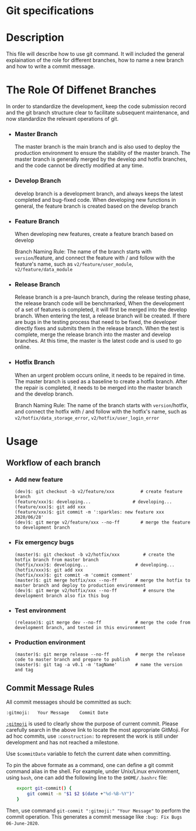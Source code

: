 # Git specifications

# Description

This file will describe how to use git command. It will included the general explaination of the role for different branches, how to name a new branch and how to write a commit message.

# The Role Of Diffenet Branches

In order to standardize the development, keep the code submission record and the git branch structure clear to facilitate subsequent maintenance, and now standardize the relevant operations of git.

-   ### Master Branch

    The master branch is the main branch and is also used to deploy the production environment to ensure the stability of the master branch. The master branch is generally merged by the develop and hotfix branches, and the code cannot be directly modified at any time.

-   ### Develop Branch

    develop branch is a development branch, and always keeps the latest completed and bug-fixed code. When developing new functions in general, the feature branch is created based on the develop branch

-   ### Feature Branch

    When developing new features, create a feature branch based on develop

    Branch Naming Rule: The name of the branch starts with `version`/feature, and connect the feature with / and follow with the feature's name, such as `v2/feature/user_module`, `v2/feature/data_module`

-   ### Release Branch

    Release branch is a pre-launch branch, during the release testing phase, the release branch code will be benchmarked, When the development of a set of features is completed, it will first be merged into the develop branch. When entering the test, a release branch will be created. If there are bugs in the testing process that need to be fixed, the developer directly fixes and submits them in the release branch. When the test is complete, merge the release branch into the master and develop branches. At this time, the master is the latest code and is used to go online.

-   ### Hotfix Branch

    When an urgent problem occurs online, it needs to be repaired in time. The master branch is used as a baseline to create a hotfix branch. After the repair is completed, it needs to be merged into the master branch and the develop branch.

    Branch Naming Rule: The name of the branch starts with `version`/hotfix, and connect the hotfix with / and follow with the hotfix's name, such as `v2/hotfix/data_storage_error`, `v2/hotfix/user_login_error`

# Usage

## Workflow of each branch

-   ### Add new feature

    ```
    (dev)$: git checkout -b v2/feature/xxx          # create feature branch
    (feature/xxx)$: developing...                # developing...
    (feature/xxx)$: git add xxx
    (feature/xxx)$: git commit -m ':sparkles: new feature xxx 2020/06/28'
    (dev)$: git merge v2/feature/xxx --no-ff        # merge the feature to development branch

    ```

-   ### Fix emergency bugs

    ```
    (master)$: git checkout -b v2/hotfix/xxx         # create the hotfix branch from master branch
    (hotfix/xxx)$: developing...                  # developing...
    (hotfix/xxx)$: git add xxx
    (hotfix/xxx)$: git commit -m 'commit comment'
    (master)$: git merge hotfix/xxx --no-ff       # merge the hotfix to master branch and deploy to production environment
    (dev)$: git merge v2/hotfix/xxx --no-ff          # ensure the development branch also fix this bug

    ```

-   ### Test environment

    ```
    (release)$: git merge dev --no-ff             # merge the code from development branch, and tested in this environment

    ```

-   ### Production environment

    ```
    (master)$: git merge release --no-ff          # merge the release code to master branch and prepare to publish
    (master)$: git tag -a v0.1 -m 'tagName'       # name the version and tag

    ```

## Commit Message Rules

All commit messages should be committed as such:

```
:gitmoji:	Your Message	Commit Date
```

[`:gitmoji`](https://gitmoji.carloscuesta.me/) is used to clearly show the purpose of current commit. Please carefully search in the above link to locate the most appropriate GitMoji. For ad hoc commits, use `:construction:` to represent the work is still under development and has not reached a milestone.

Use `$commitDate` variable to fetch the current date when committing.

To pin the above formate as a command, one can define a git commit command alias in the shell. For example, under Unix/Linux environment, using `bash`, one can add the following line to the `$HOME/.bashrc` file:

```bash
    export git-commit() {
    	git commit -m "$1 $2 $(date +"%d-%B-%Y")"
    }
```

Then, use command `git-commit ":gitmoji:" "Your Message"` to perform the commit operation. This generates a commit message like `:bug: Fix Bugs 06-June-2020`.
